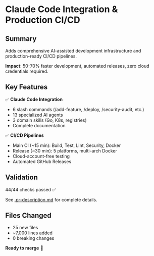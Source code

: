 # Claude Code Integration & Production CI/CD

## Summary

Adds comprehensive AI-assisted development infrastructure and production-ready CI/CD pipelines.

**Impact**: 50-70% faster development, automated releases, zero cloud credentials required.

## Key Features

✅ **Claude Code Integration**
- 6 slash commands (/add-feature, /deploy, /security-audit, etc.)
- 13 specialized AI agents
- 3 domain skills (Go, K8s, registries)
- Complete documentation

✅ **CI/CD Pipelines**  
- Main CI (~15 min): Build, Test, Lint, Security, Docker
- Release (~30 min): 5 platforms, multi-arch Docker
- Cloud-account-free testing
- Automated GitHub Releases

## Validation

44/44 checks passed ✅

See [.pr-description.md](.pr-description.md) for complete details.

## Files Changed

- 25 new files
- ~7,000 lines added
- 0 breaking changes

**Ready to merge** 🚀
